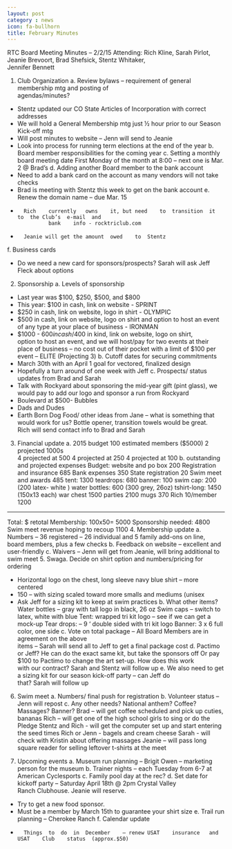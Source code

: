 ```yaml
---
layout: post
category : news
icon: fa-bullhorn
title: February Minutes
---
```

RTC	Board	Meeting	Minutes – 2/2/15
Attending:		Rich	Kline,	Sarah	Pirlot,	Jeanie	Brevoort,	Brad	Shefsick,	Stentz	Whitaker,	
									Jennifer	Bennett
1. Club	Organization
a. Review	bylaws	– requirement	of	general	membership	mtg	and	posting	of	
agendas/minutes?
- Stentz	updated	our	CO	State	Articles	of	Incorporation	with	correct	
addresses
- We	will	hold	a	General	Membership	mtg	just	½	hour	prior	to our
Season	Kick-off	mtg
- Will	post	minutes	to	website	– Jenn will	send	to	Jeanie
- Look	into	process	for	running	term	elections at	the	end	of	the	year
b. Board	member	responsibilities	for	the	coming	year
c. Setting	a	monthly	board	meeting	date
First	Monday	of the	month	at	8:00	– next	one	is	Mar.	2 @	Brad’s
d. Adding	another	Board	member	to	the	bank	account
- Need	to	add	a	bank	card	on	the	account as	many	vendors	will	not	take	
checks
- Brad is	meeting	with	Stentz this	week	to	get	on	the	bank	account
e. Renew	the	domain	name	– due	Mar.	15
-		Rich	currently	owns	it,	but	need	to	transition	it	to	the	Club’s	e-mail	and	
				bank	info - rocktriclub.com
-		Jeanie will	get	the	amount	owed	to	Stentz
f. Business	cards
- Do	we	need	a	new	card	for	sponsors/prospects?		Sarah will	ask	Jeff
Fleck about	options
2. Sponsorship
a. Levels	of	sponsorship
- Last	year	was	$100,	$250,	$500,	and	$800
- This	year:		$100	in	cash,	link	on	website - SPRINT
- $250	in	cash,	link	on	website,	logo	in	shirt - OLYMPIC
- $500	in	cash,	link	on	website,	logo	on	shirt	and	option	to	host	an	event	
of	any	type	at	your	place	of	business - IRONMAN
- $1000	- $600	in	cash/$400	in	kind,	link	on	website,	logo	on	shirt,	
option	to	host	an	event,	and	we	will	host/pay	for	two	events	at	their	
place	of	business	– no	cost	out	of	their	pocket	with	a	limit	of	$100	per	
event – ELITE		(Projecting	3)
b. Cutoff	dates	for	securing	commitments
- March	30th	with	an	April	1	goal	for	vectored,	finalized	design
- Hopefully	a	turn	around	of	one	week with	Jeff
c. Prospects/	status	updates	from	Brad and	Sarah
- Talk	with	Rockyard	about	sponsoring	the	mid-year	gift (pint	glass),	
we	would	pay	to	add our	logo	and sponsor a	run	from	Rockyard
- Boulevard	at	$500- Bubbles
- Dads	and	Dudes
- Earth	Born	Dog	Food/	other	ideas	from	Jane – what	is	something	that	
would	work	for	us?		Bottle	opener,	transition	towels would	be	great.		
Rich will	send	contact	info	to	Brad and	Sarah
3. Financial	update
a. 2015	budget
100	estimated	members		($5000)
2	projected	1000s	
4	projected	at	500
4	projected	at	250
4	projected	at	100
b. outstanding	and	projected	expenses
Budget: website and po box 200
Registration and insurance 685
Bank expenses 350
State registration 20
Swim meet and awards 485
tent: 1300
teardrops: 680
banner: 100
swim cap: 200 (200 latex- white )
water bottles: 600 (300 grey, 26oz)
tshirt-long: 1450 (150x13 each)
war chest 1500
parties 2100
mugs 370
Rich 10/member 1200
_____
Total: $ retotal
Membership: 100x50= 5000
Sponsorship needed: 4800
Swim meet revenue hoping to recoup 1100
4. Membership	update
a. Numbers – 36	registered	– 26	individual	and	5	family	add-ons	on	line,	
board	members,	plus	a	few	checks
b. Feedback	on	website – excellent	and	user-friendly
c. Waivers – Jenn will	get	from	Jeanie,	will	bring	additional	to	swim	meet
5. Swaga. Decide	on	shirt	option	and	numbers/pricing	for	ordering
- Horizontal	logo	on	the	chest,	long	sleeve	navy	blue	shirt	– more	
centered
- 150	– with	sizing	scaled	toward more	smalls	and	mediums (unisex
- Ask	Jeff for	a	sizing	kit	to	keep	at	swim	practices
b. What	other	items?		
Water	bottles	– gray	with	tall	logo	in	black,	26	oz
Swim	caps	– switch	to	latex,	white with	blue
Tent:		wrapped	tri	kit	logo	– see	if	we	can	get	a	mock-up
Tear	drops:	– 9	‘	double	sided	with	tri	kit	logo
Banner:		3	x	6	full	color,	one	side
c. Vote	on	total	package – All	Board	Members	are	in	agreement	on	the	above	
items – Sarah will	send	all	to	Jeff	to	get	a	final	package cost
d. Pactimo	or	Jeff?		He	can	do	the	exact	same	kit,	but	take	the	sponsors	off
Or	pay	$100	to	Pactimo	to	change	the	art	set-up.		How	does	this	work	
with	our	contract?		Sarah and	Stentz will	follow	up
e. We	also	need	to	get	a	sizing	kit	for	our	season	kick-off	party	– can	Jeff	do	
that?		Sarah will	follow	up
6. Swim	meet
a. Numbers/	final	push	for	registration
b. Volunteer	status – Jenn will	repost
c. Any	other	needs?		National	anthem?		Coffee?		Massages?		Banner?
Brad – will	get	coffee	scheduled and	pick	up	cuties,	bananas
Rich – will	get	one	of	the	high	school	girls	to	sing	or	do	the	Pledge
Stentz and	Rich - will	get	the	computer	set	up	and start	entering	the	seed
times
Rich or	Jenn - bagels	and	cream	cheese
Sarah - will	check	with	Kristin	about	offering	massages
Jeanie – will	pass	long	square	reader	for	selling leftover	t-shirts	at	the	
meet
		
7. Upcoming	events
a. Museum	run	planning – Brigit	Owen	– marketing	person	for	the	museum
b. Trainer	nights – each	Tuesday	from	6-7	at	American	Cyclesports
c. Family	pool	day	at	the	rec?
d. Set	date	for	kickoff	party – Saturday	April	18th @	2pm	Crystal	Valley	
Ranch	Clubhouse.		Jeanie will	reserve.
- Try	to	get	a	new	food	sponsor.
- Must	be	a	member	by	March	15th to	guarantee	your	shirt	size
e. Trail	run	planning – Cherokee	Ranch
f. Calendar	update
*		Things	to	do	in	December	– renew	USAT	insurance	and	USAT	Club	status	(approx.$50)
